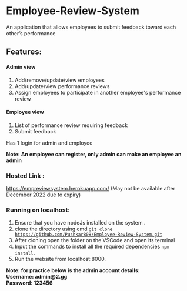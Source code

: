 # Employee-Review-System
An application that allows employees to submit feedback toward each other’s performance 

## Features:
#### Admin view
  1. Add/remove/update/view employees
  2. Add/update/view performance reviews
  3. Assign employees to participate in another employee's performance review
#### Employee view
  1. List of performance review requiring feedback
  2. Submit feedback

Has 1 login for admin and employee

<b> Note: An employee can register, only admin can make an employee an admin </b>


### Hosted Link :
  https://empreviewsystem.herokuapp.com/ (May not be available after December 2022 due to expiry)
 
### Running on localhost:
  1. Ensure that you have nodeJs installed on the system .
  2. clone the directory using cmd
    <code>git clone https://github.com/Pushkar808/Employee-Review-System.git </code>
  3. After cloning open the folder on the VSCode and open its terminal
  4. Input the commands to install all the required dependencies <code>npm install</code>.
  5. Run the website from localhost:8000.

<b>
Note: for practice below is the admin account details:<br>
  Username: admin@2.gg<br>
  Password: 123456
</b>
